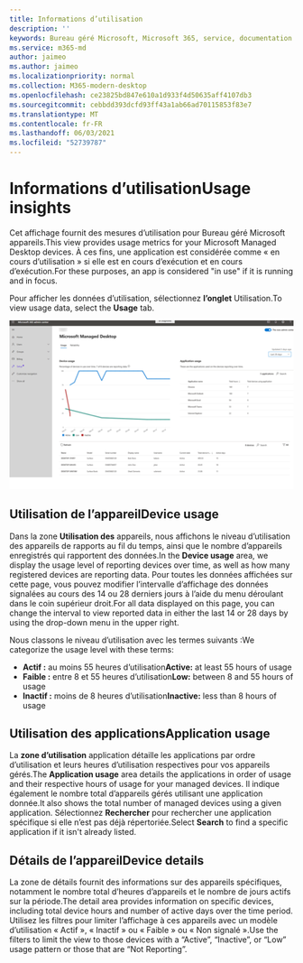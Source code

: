 ```yaml
---
title: Informations d’utilisation
description: ''
keywords: Bureau géré Microsoft, Microsoft 365, service, documentation
ms.service: m365-md
author: jaimeo
ms.author: jaimeo
ms.localizationpriority: normal
ms.collection: M365-modern-desktop
ms.openlocfilehash: ce23825bd847e610a1d933f4d50635aff4107db3
ms.sourcegitcommit: cebbdd393dcfd93ff43a1ab66ad70115853f83e7
ms.translationtype: MT
ms.contentlocale: fr-FR
ms.lasthandoff: 06/03/2021
ms.locfileid: "52739787"
---
```

# <a name="usage-insights"></a><span data-ttu-id="6a8d0-103">Informations d’utilisation</span><span class="sxs-lookup"><span data-stu-id="6a8d0-103">Usage insights</span></span>
<span data-ttu-id="6a8d0-104">Cet affichage fournit des mesures d’utilisation pour Bureau géré Microsoft appareils.</span><span class="sxs-lookup"><span data-stu-id="6a8d0-104">This view provides usage metrics for your Microsoft Managed Desktop devices.</span></span> <span data-ttu-id="6a8d0-105">À ces fins, une application est considérée comme « en cours d’utilisation » si elle est en cours d’exécution et en cours d’exécution.</span><span class="sxs-lookup"><span data-stu-id="6a8d0-105">For these purposes, an app is considered "in use" if it is running and in focus.</span></span>

<span data-ttu-id="6a8d0-106">Pour afficher les données d’utilisation, sélectionnez **l’onglet** Utilisation.</span><span class="sxs-lookup"><span data-stu-id="6a8d0-106">To view usage data, select the **Usage** tab.</span></span>

![Volet Utilisation.](../../media/insights_usage.png)

## <a name="device-usage"></a><span data-ttu-id="6a8d0-111">Utilisation de l’appareil</span><span class="sxs-lookup"><span data-stu-id="6a8d0-111">Device usage</span></span>

<span data-ttu-id="6a8d0-112">Dans la zone **Utilisation des** appareils, nous affichons le niveau d’utilisation des appareils de rapports au fil du temps, ainsi que le nombre d’appareils enregistrés qui rapportent des données.</span><span class="sxs-lookup"><span data-stu-id="6a8d0-112">In the **Device usage** area, we display the usage level of reporting devices over time, as well as how many registered devices are reporting data.</span></span> <span data-ttu-id="6a8d0-113">Pour toutes les données affichées sur cette page, vous pouvez modifier l’intervalle d’affichage des données signalées au cours des 14 ou 28 derniers jours à l’aide du menu déroulant dans le coin supérieur droit.</span><span class="sxs-lookup"><span data-stu-id="6a8d0-113">For all data displayed on this page, you can change the interval to view reported data in either the last 14 or 28 days by using the drop-down menu in the upper right.</span></span>

<span data-ttu-id="6a8d0-114">Nous classons le niveau d’utilisation avec les termes suivants :</span><span class="sxs-lookup"><span data-stu-id="6a8d0-114">We categorize the usage level with these terms:</span></span>

- <span data-ttu-id="6a8d0-115">**Actif :** au moins 55 heures d’utilisation</span><span class="sxs-lookup"><span data-stu-id="6a8d0-115">**Active:** at least 55 hours of usage</span></span>
- <span data-ttu-id="6a8d0-116">**Faible :** entre 8 et 55 heures d’utilisation</span><span class="sxs-lookup"><span data-stu-id="6a8d0-116">**Low:** between 8 and 55 hours of usage</span></span>
- <span data-ttu-id="6a8d0-117">**Inactif :** moins de 8 heures d’utilisation</span><span class="sxs-lookup"><span data-stu-id="6a8d0-117">**Inactive:** less than 8 hours of usage</span></span>




## <a name="application-usage"></a><span data-ttu-id="6a8d0-118">Utilisation des applications</span><span class="sxs-lookup"><span data-stu-id="6a8d0-118">Application usage</span></span>

<span data-ttu-id="6a8d0-119">La **zone d’utilisation** application détaille les applications par ordre d’utilisation et leurs heures d’utilisation respectives pour vos appareils gérés.</span><span class="sxs-lookup"><span data-stu-id="6a8d0-119">The **Application usage** area details the applications in order of usage and their respective hours of usage for your managed devices.</span></span> <span data-ttu-id="6a8d0-120">Il indique également le nombre total d’appareils gérés utilisant une application donnée.</span><span class="sxs-lookup"><span data-stu-id="6a8d0-120">It also shows the total number of managed devices using a given application.</span></span> <span data-ttu-id="6a8d0-121">Sélectionnez **Rechercher** pour rechercher une application spécifique si elle n’est pas déjà répertoriée.</span><span class="sxs-lookup"><span data-stu-id="6a8d0-121">Select **Search** to find a specific application if it isn't already listed.</span></span>


## <a name="device-details"></a><span data-ttu-id="6a8d0-122">Détails de l’appareil</span><span class="sxs-lookup"><span data-stu-id="6a8d0-122">Device details</span></span>
<span data-ttu-id="6a8d0-123">La zone de détails fournit des informations sur des appareils spécifiques, notamment le nombre total d’heures d’appareils et le nombre de jours actifs sur la période.</span><span class="sxs-lookup"><span data-stu-id="6a8d0-123">The detail area provides information on specific devices, including total device hours and number of active days over the time period.</span></span> <span data-ttu-id="6a8d0-124">Utilisez les filtres pour limiter l’affichage à ces appareils avec un modèle d’utilisation « Actif », « Inactif » ou « Faible » ou « Non signalé ».</span><span class="sxs-lookup"><span data-stu-id="6a8d0-124">Use the filters to limit the view to those devices with a “Active”, “Inactive”, or “Low” usage pattern or those that are “Not Reporting”.</span></span> 
